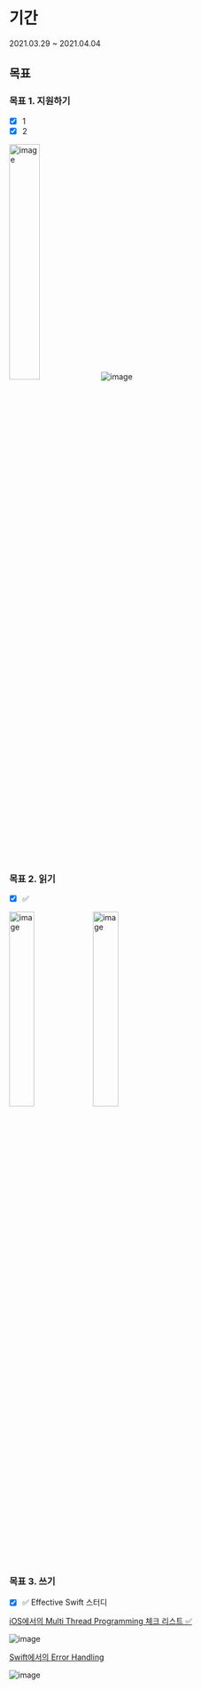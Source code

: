 # 기간

2021.03.29 ~ 2021.04.04



## 목표

### 목표 1. 지원하기

- [x] 1
- [x] 2

<img src="https://user-images.githubusercontent.com/52783516/113111506-371c5580-9243-11eb-94ba-2e638f298b15.png" alt="image" width="33%;" />![image](https://user-images.githubusercontent.com/52783516/113488790-20078d00-94fb-11eb-8f07-902e305b2eb9.png)

### 목표 2. 읽기
- [x] ✅

<img src="https://user-images.githubusercontent.com/52783516/113112357-0e489000-9244-11eb-9420-fe7695d62e73.png" alt="image" width="30%;" /><img src="https://user-images.githubusercontent.com/52783516/113112371-11438080-9244-11eb-8472-d222a75b3229.png" alt="image" width="30%;"  />

### 목표 3. 쓰기
- [x] ✅ Effective Swift 스터디 

[iOS에서의 Multi Thread Programming 체크 리스트 ✅](https://github.com/TheSwiftists/effective-swift/pull/123/files?short_path=9d643ae#diff-9d643ae657fc93a86026226f3480ce2dfe9ab05112e04bdbcb3fa21d41b057b8) 

![image](https://user-images.githubusercontent.com/52783516/113488796-37467a80-94fb-11eb-9a27-e7e0b3a4e508.png)

[Swift에서의 Error Handling](https://github.com/TheSwiftists/effective-swift/pull/126/files?short_path=0dcad6b#diff-0dcad6ba9efb2d4a3f7e14351c633878eb27c1fde8bf7c47faf25b1ffbc80a05)

![image](https://user-images.githubusercontent.com/52783516/113488797-3ada0180-94fb-11eb-9ae5-c63ce75ace17.png)

